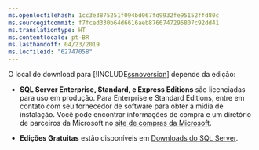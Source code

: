 ```yaml
---
ms.openlocfilehash: 1cc3e3875251f094bd067fd9932fe95152ffd80c
ms.sourcegitcommit: f7fced330b64d6616aeb8766747295807c92dd41
ms.translationtype: HT
ms.contentlocale: pt-BR
ms.lasthandoff: 04/23/2019
ms.locfileid: "62747058"
---
```

O local de download para [!INCLUDE[ssnoversion](ssnoversion-md.md)] depende da edição:

- **SQL Server Enterprise, Standard, e Express Editions** são licenciadas para uso em produção. Para Enterprise e Standard Editions, entre em contato com seu fornecedor de software para obter a mídia de instalação. Você pode encontrar informações de compra e um diretório de parceiros da Microsoft no [site de compras da Microsoft](https://www.microsoft.com/en-us/server-cloud/products/sql-server/overview.aspx). 

- **Edições Gratuitas** estão disponíveis em [Downloads do SQL Server](https://www.microsoft.com/sql-server/sql-server-downloads).